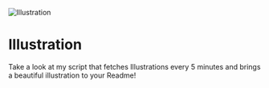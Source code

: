 ![Illustration](https://i.redd.it/nptsrzw6r9rb1.png?width=100&height=100)

# Illustration
Take a look at my script that fetches Illustrations every 5 minutes and brings a beautiful illustration to your Readme!